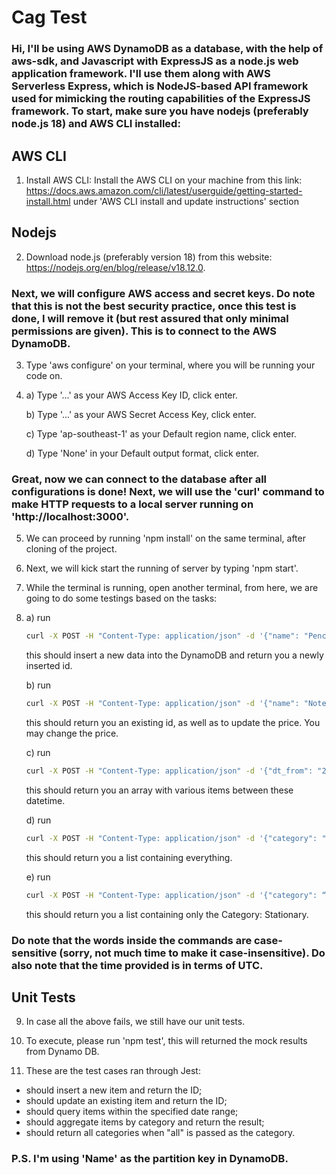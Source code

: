 # Cag Test

### Hi, I'll be using AWS DynamoDB as a database, with the help of aws-sdk, and Javascript with ExpressJS as a node.js web application framework. I'll use them along with AWS Serverless Express, which is NodeJS-based API framework used for mimicking the routing capabilities of the ExpressJS framework. To start, make sure you have nodejs (preferably node.js 18) and AWS CLI installed:

## AWS CLI

1. Install AWS CLI:
   Install the AWS CLI on your machine from this link: https://docs.aws.amazon.com/cli/latest/userguide/getting-started-install.html under 'AWS CLI install and update instructions' section

## Nodejs

2. Download node.js (preferably version 18) from this website: https://nodejs.org/en/blog/release/v18.12.0.

### Next, we will configure AWS access and secret keys. Do note that this is not the best security practice, once this test is done, I will remove it (but rest assured that only minimal permissions are given). This is to connect to the AWS DynamoDB.

3. Type 'aws configure' on your terminal, where you will be running your code on.

4. a) Type '...' as your AWS Access Key ID, click enter.

   b) Type '...' as your AWS Secret Access Key, click enter.

   c) Type 'ap-southeast-1' as your Default region name, click enter.

   d) Type 'None' in your Default output format, click enter.

### Great, now we can connect to the database after all configurations is done! Next, we will use the 'curl' command to make HTTP requests to a local server running on 'http://localhost:3000'.

5. We can proceed by running 'npm install' on the same terminal, after cloning of the project.

6. Next, we will kick start the running of server by typing 'npm start'.

7. While the terminal is running, open another terminal, from here, we are going to do some testings based on the tasks:

7. a) run

   ```bash
   curl -X POST -H "Content-Type: application/json" -d '{"name": "Pencil", "category": "Stationary", "price": "6.00"}' http://localhost:3000/items
   ```
   
   this should insert a new data into the DynamoDB and return you a newly inserted id.

   b) run

   ```bash
   curl -X POST -H "Content-Type: application/json" -d '{"name": "Notebook", "category": "Stationary", "price": "5.5"}' http://localhost:3000/items
   ```
   
   this should return you an existing id, as well as to update the price. You may change the price.

   c) run

   ```bash
   curl -X POST -H "Content-Type: application/json" -d '{"dt_from": "2022-01-01 10:00:00", "dt_to": "2024-02-01 23:59:59"}' http://localhost:3000/items/queryByDateRange
   
   ```
   
   this should return you an array with various items between these datetime.

   d) run

   ```bash
   curl -X POST -H "Content-Type: application/json" -d '{"category": "all"}' http://localhost:3000/items/aggregateByCategory
   ```
   
   this should return you a list containing everything.

   e) run

   ```bash
   curl -X POST -H "Content-Type: application/json" -d '{"category": “Stationary”}' http://localhost:3000/items/aggregateByCategory
   ```
   
   this should return you a list containing only the Category: Stationary.

### Do note that the words inside the commands are case-sensitive (sorry, not much time to make it case-insensitive). Do also note that the time provided is in terms of UTC.

## Unit Tests

9. In case all the above fails, we still have our unit tests.

10. To execute, please run 'npm test', this will returned the mock results from Dynamo DB.

11. These are the test cases ran through Jest:

- should insert a new item and return the ID;
- should update an existing item and return the ID;
- should query items within the specified date range;
- should aggregate items by category and return the result;
- should return all categories when "all" is passed as the category.

### P.S. I'm using 'Name' as the partition key in DynamoDB.
